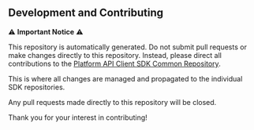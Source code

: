 
## Development and Contributing

⚠️ **Important Notice** ⚠️

This repository is automatically generated. Do not submit pull requests or make changes directly to this repository. Instead, please direct all contributions to the [Platform API Client SDK Common Repository](https://github.com/purecloudlabs/platform-client-sdk-common/).

This is where all changes are managed and propagated to the individual SDK repositories.

Any pull requests made directly to this repository will be closed.

Thank you for your interest in contributing!
